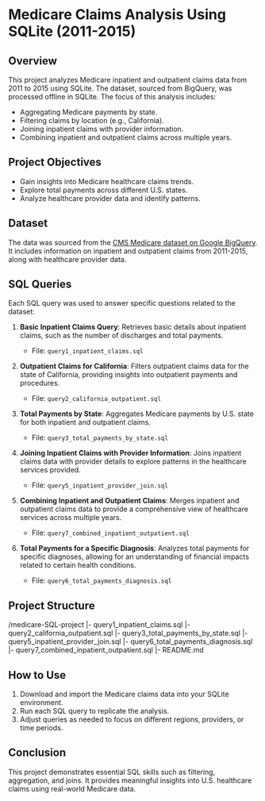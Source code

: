 # Medicare Claims Analysis Using SQLite (2011-2015)

## Overview
This project analyzes Medicare inpatient and outpatient claims data from 2011 to 2015 using SQLite. The dataset, sourced from BigQuery, was processed offline in SQLite. The focus of this analysis includes:
- Aggregating Medicare payments by state.
- Filtering claims by location (e.g., California).
- Joining inpatient claims with provider information.
- Combining inpatient and outpatient claims across multiple years.

## Project Objectives
- Gain insights into Medicare healthcare claims trends.
- Explore total payments across different U.S. states.
- Analyze healthcare provider data and identify patterns.

## Dataset
The data was sourced from the [CMS Medicare dataset on Google BigQuery](https://console.cloud.google.com/bigquery?p=bigquery-public-data&d=cms_medicare&page=dataset). It includes information on inpatient and outpatient claims from 2011-2015, along with healthcare provider data.

## SQL Queries
Each SQL query was used to answer specific questions related to the dataset:

1. **Basic Inpatient Claims Query**:
   Retrieves basic details about inpatient claims, such as the number of discharges and total payments.
   - File: `query1_inpatient_claims.sql`

2. **Outpatient Claims for California**:
   Filters outpatient claims data for the state of California, providing insights into outpatient payments and procedures.
   - File: `query2_california_outpatient.sql`

3. **Total Payments by State**:
   Aggregates Medicare payments by U.S. state for both inpatient and outpatient claims.
   - File: `query3_total_payments_by_state.sql`

4. **Joining Inpatient Claims with Provider Information**:
   Joins inpatient claims data with provider details to explore patterns in the healthcare services provided.
   - File: `query5_inpatient_provider_join.sql`

5. **Combining Inpatient and Outpatient Claims**:
   Merges inpatient and outpatient claims data to provide a comprehensive view of healthcare services across multiple years.
   - File: `query7_combined_inpatient_outpatient.sql`

6. **Total Payments for a Specific Diagnosis**:
   Analyzes total payments for specific diagnoses, allowing for an understanding of financial impacts related to certain health conditions.
   - File: `query6_total_payments_diagnosis.sql`

## Project Structure
/medicare-SQL-project
  |- query1_inpatient_claims.sql
  |- query2_california_outpatient.sql
  |- query3_total_payments_by_state.sql
  |- query5_inpatient_provider_join.sql
  |- query6_total_payments_diagnosis.sql
  |- query7_combined_inpatient_outpatient.sql
  |- README.md

## How to Use
1. Download and import the Medicare claims data into your SQLite environment.
2. Run each SQL query to replicate the analysis.
3. Adjust queries as needed to focus on different regions, providers, or time periods.

## Conclusion
This project demonstrates essential SQL skills such as filtering, aggregation, and joins. It provides meaningful insights into U.S. healthcare claims using real-world Medicare data.

